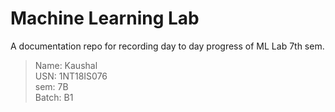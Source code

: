 # Machine Learning Lab

A documentation repo for recording day to day progress of ML Lab 7th sem.

> Name: Kaushal<br>
> USN: 1NT18IS076<br>
> sem: 7B<br>
> Batch: B1<br>

